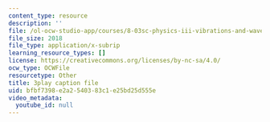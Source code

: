 ```yaml
---
content_type: resource
description: ''
file: /ol-ocw-studio-app/courses/8-03sc-physics-iii-vibrations-and-waves-fall-2016/bfbf7398e2a2540383c1e25bd25d555e_wwQu2_u8jeo.vtt
file_size: 2018
file_type: application/x-subrip
learning_resource_types: []
license: https://creativecommons.org/licenses/by-nc-sa/4.0/
ocw_type: OCWFile
resourcetype: Other
title: 3play caption file
uid: bfbf7398-e2a2-5403-83c1-e25bd25d555e
video_metadata:
  youtube_id: null
---
```

